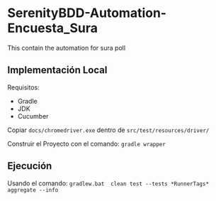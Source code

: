 # SerenityBDD-Automation-Encuesta_Sura

This contain the automation for sura poll

## Implementación Local
Requisitos: 
- Gradle
- JDK 
- Cucumber

Copiar `docs/chromedriver.exe` dentro de `src/test/resources/driver/`

Construir el Proyecto con el comando: `gradle wrapper` 

## Ejecución
Usando el comando: `gradlew.bat  clean test --tests *RunnerTags* aggregate --info`